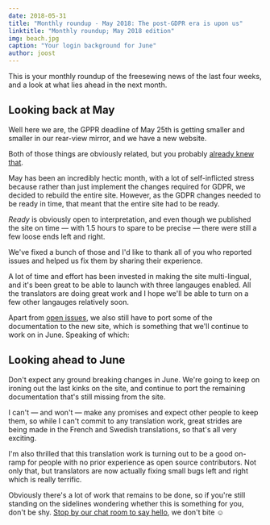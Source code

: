 ```yaml
---
date: 2018-05-31
title: "Monthly roundup - May 2018: The post-GDPR era is upon us"
linktitle: "Monthly roundup; May 2018 edition"
img: beach.jpg
caption: "Your login background for June"
author: joost
---
```


This is your monthly roundup of the freesewing news of the last four weeks, and a look at what lies ahead in the next month.

## Looking back at May

Well here we are, the GPPR deadline of May 25th is getting smaller and smaller in our rear-view mirror, and we have a new website.

Both of those things are obviously related, but you probably [already knew that](/blog/gdpr-ready).

May has been an incredibly hectic month, with a lot of self-inflicted stress because rather than just implement the changes required for GDPR, we decided to rebuild the entire site. However, as the GDPR changes needed to be ready in time, that meant that the entire site had to be ready.

*Ready* is obviously open to interpretation, and even though we published the site on time — with 1.5 hours to spare to be precise — there were still a few loose ends left and right.

We've fixed a bunch of those and I'd like to thank all of you who reported issues and helped us fix them by sharing their experience.

A lot of time and effort has been invested in making the site multi-lingual, and it's been great to be able to launch with three langauges enabled. All the translators are doing great work and I hope we'll be able to turn on a few other langauges relatively soon.

Apart from [open issues](https://github.com/freesewing/site/issues), we also still have to port some of the documentation to the new site, which is something that we'll continue to work on in June. Speaking of which:

## Looking ahead to June

Don't expect any ground breaking changes in June. We're going to keep on ironing out the last kinks on the site, and continue to port the remaining documentation that's still missing from the site.

I can't — and won't — make any promises and expect other people to keep them, so while I can't commit to any translation work, great strides are being made in the French and Swedish translations, so that's all very exciting.

I'm also thrilled that this translation work is turning out to be a good on-ramp for people with no prior experience as open source contributors. Not only that, but translators are now actually fixing small bugs left and right which is really terrific.

Obviously there's a lot of work that remains to be done, so if you're still standing on the sidelines wondering whether this is something for you, don't be shy. [Stop by our chat room to say hello](https://gitter.im/freesewing/chat), we don't bite ☺️
